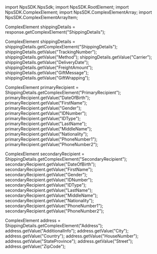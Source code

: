 import NpsSDK.NpsSdk;
import NpsSDK.RootElement;
import NpsSDK.ComplexElement;
import NpsSDK.ComplexElementArray;
import NpsSDK.ComplexElementArrayItem;

ComplexElement shippingDetails = response.getComplexElement("ShippingDetails");


ComplexElement shippingDetails = shippingDetails.getComplexElement("ShippingDetails");
shippingDetails.getValue("TrackingNumber");
shippingDetails.getValue("Method");
shippingDetails.getValue("Carrier");
shippingDetails.getValue("DeliveryDate");
shippingDetails.getValue("FreightAmount");
shippingDetails.getValue("GiftMessage");
shippingDetails.getValue("GiftWrapping");

ComplexElement primaryRecipient = ShippingDetails.getComplexElement("PrimaryRecipient");
primaryRecipient.getValue("DateOfBirth");
primaryRecipient.getValue("FirstName");
primaryRecipient.getValue("Gender");
primaryRecipient.getValue("IDNumber");
primaryRecipient.getValue("IDType");
primaryRecipient.getValue("LastName");
primaryRecipient.getValue("MiddleName");
primaryRecipient.getValue("Nationality");
primaryRecipient.getValue("PhoneNumber1");
primaryRecipient.getValue("PhoneNumber2");


ComplexElement secondaryRecipient = ShippingDetails.getComplexElement("SecondaryRecipient");
secondaryRecipient.getValue("DateOfBirth");
secondaryRecipient.getValue("FirstName");
secondaryRecipient.getValue("Gender");
secondaryRecipient.getValue("IDNumber");
secondaryRecipient.getValue("IDType");
secondaryRecipient.getValue("LastName");
secondaryRecipient.getValue("MiddleName");
secondaryRecipient.getValue("Nationality");
secondaryRecipient.getValue("PhoneNumber1");
secondaryRecipient.getValue("PhoneNumber2");


ComplexElement address = ShippingDetails.getComplexElement("Address");
address.getValue("AdditionalInfo");
address.getValue("City");
address.getValue("Country");
address.getValue("HouseNumber");
address.getValue("StateProvince");
address.getValue("Street");
address.getValue("ZipCode");


